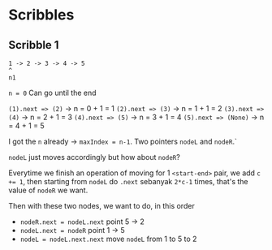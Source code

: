 # Scribbles
## Scribble 1
```
1 -> 2 -> 3 -> 4 -> 5
^
n1
```
`n = 0`
Can go until the end

`(1).next => (2)` &rarr; n = 0 + 1 = 1
    `(2).next => (3)` &rarr; n = 1 + 1 = 2
        `(3).next => (4)` &rarr; n = 2 + 1 = 3
            `(4).next => (5)` &rarr; n = 3 + 1 = 4
                `(5).next => (None)` &rarr; n = 4 + 1 = 5

I got the `n` already &rarr; `maxIndex = n-1`.
Two pointers `nodeL` and `nodeR`.`

`nodeL` just moves accordingly but how about `nodeR`?

Everytime we finish an operation of moving for 1 `<start-end>` pair, we add `c += 1`, then starting from `nodeL` do `.next` sebanyak `2*c-1` times, that's the value of `nodeR` we want.

Then with these two nodes, we want to do, in this order
- `nodeR.next = nodeL.next` point 5 -> 2
- `nodeL.next = nodeR` point 1 -> 5
- `nodeL = nodeL.next.next` move `nodeL` from 1 to 5 to 2